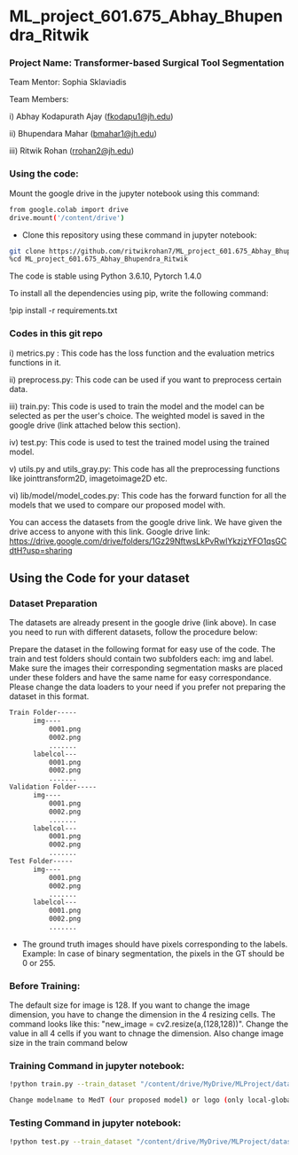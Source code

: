 # ML_project_601.675_Abhay_Bhupendra_Ritwik

### Project Name: Transformer-based Surgical Tool Segmentation
Team Mentor: Sophia Sklaviadis

Team Members:

i) Abhay Kodapurath Ajay (fkodapu1@jh.edu)

ii) Bhupendara Mahar (bmahar1@jh.edu)

iii) Ritwik Rohan (rrohan2@jh.edu)


### Using the code:

Mount the google drive in the jupyter notebook using this command:
```bash
from google.colab import drive
drive.mount('/content/drive')
```

- Clone this repository using these command in jupyter notebook:

```bash
git clone https://github.com/ritwikrohan7/ML_project_601.675_Abhay_Bhupendra_Ritwik.git
%cd ML_project_601.675_Abhay_Bhupendra_Ritwik
```


The code is stable using Python 3.6.10, Pytorch 1.4.0


To install all the dependencies using pip, write the following command:


!pip install -r requirements.txt

### Codes in this git repo

i) metrics.py : This code has the loss function and the evaluation metrics functions in it.

ii) preprocess.py: This code can be used if you want to preprocess certain data.

iii) train.py: This code is used to train the model and the model can be selected as per the user's choice. The weighted model is saved in the google drive (link attached below this section).

iv) test.py: This code is used to test the trained model using the trained model.

v) utils.py and utils_gray.py: This code has all the preprocessing functions like jointtransform2D, imagetoimage2D etc.

vi) lib/model/model_codes.py: This code has the forward function for all the models that we used to compare our proposed model with.


You can access the datasets from the google drive link. We have given the drive access to anyone with this link. Google drive link: https://drive.google.com/drive/folders/1Gz29NftwsLkPvRwlYkzjzYFO1qsGCdtH?usp=sharing


## Using the Code for your dataset

### Dataset Preparation

The datasets are already present in the google drive (link above). In case you need to run with different datasets, follow the procedure below:

Prepare the dataset in the following format for easy use of the code. The train and test folders should contain two subfolders each: img and label. Make sure the images their corresponding segmentation masks are placed under these folders and have the same name for easy correspondance. Please change the data loaders to your need if you prefer not preparing the dataset in this format.



```bash
Train Folder-----
      img----
          0001.png
          0002.png
          .......
      labelcol---
          0001.png
          0002.png
          .......
Validation Folder-----
      img----
          0001.png
          0002.png
          .......
      labelcol---
          0001.png
          0002.png
          .......
Test Folder-----
      img----
          0001.png
          0002.png
          .......
      labelcol---
          0001.png
          0002.png
          .......

```

- The ground truth images should have pixels corresponding to the labels. Example: In case of binary segmentation, the pixels in the GT should be 0 or 255.
### Before Training:

The default size for image is 128. If you want to change the image dimension, you have to change the dimension in the 4 resizing cells. The command looks like this: "new_image = cv2.resize(a,(128,128))". Change the value in all 4 cells if you want to chnage the dimension. Also change image size in the train command below


### Training Command in jupyter notebook:

```bash 
!python train.py --train_dataset "/content/drive/MyDrive/MLProject/dataset/Train_resized" --val_dataset "/content/drive/MyDrive/MLProject/dataset/Validation_resized" --direc '/content/drive/MyDrive/MLProject/dataset/Results' --batch_size 4 --epoch 400 --save_freq 10 --modelname "MedT" --learning_rate 0.001 --imgsize 128 --gray "no"
```

```bash
Change modelname to MedT (our proposed model) or logo (only local-global training) to train them according to the model required. 
```

### Testing Command in jupyter notebook:

```bash 
!python test.py --train_dataset "/content/drive/MyDrive/MLProject/dataset/Train_resized" --loaddirec "/content/drive/MyDrive/MLProject/dataset/Results/390/MedT.pth" --val_dataset "/content/drive/MyDrive/MLProject/dataset/Train_resized" --direc '/content/drive/MyDrive/MLProject/test_set/Results/' --batch_size 1 --modelname "MedT" --imgsize 128 --gray "no"
```

